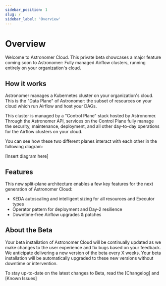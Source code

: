 ```yaml
---
sidebar_position: 1
slug: /
sidebar_label: 'Overview'
---
```


# Overview

Welcome to Astronomer Cloud. This private beta showcases a major feature coming soon to Astronomer: Fully managed Airflow clusters, running entirely on your organization's cloud.

## How it works

Astronomer manages a Kubernetes cluster on your organization's cloud. This is the "Data Plane" of Astronomer: the subset of resources on your cloud which run Airflow and host your DAGs.

This cluster is managed by a "Control Plane" stack hosted by Astronomer. Through the Astronomer API, services on the Control Plane fully manage the security, maintenance, deployment, and all other day-to-day operations for the Airflow clusters on your cloud.

You can see how these two different planes interact with each other in the following diagram:

[Insert diagram here]

## Features

This new split-plane architecture enables a few key features for the next generation of Astronomer Cloud:

- KEDA autoscaling and intelligent sizing for all resources and Executor types
- Operator pattern for deployment and Day-2 resilience
- Downtime-free Airflow upgrades & patches

## About the Beta

Your beta installation of Astronomer Cloud will be continually updated as we make changes to the user experience and fix bugs based on your feedback. We anticipate delivering a new version of the beta every X weeks. Your beta installation will be automatically upgraded to these new versions without downtime or intervention.

To stay up-to-date on the latest changes to Beta, read the [Changelog] and [Known Issues]
